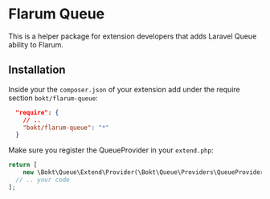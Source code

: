 # Flarum Queue

This is a helper package for extension developers that adds Laravel Queue ability to Flarum.

## Installation

Inside your the `composer.json` of your extension add under the require section `bokt/flarum-queue`:

```json
  "require": {
    // ..
    "bokt/flarum-queue": "*"
  }
```

Make sure you register the QueueProvider in your `extend.php`:

```php
return [
    new \Bokt\Queue\Extend\Provider(\Bokt\Queue\Providers\QueueProvider::class),
  // .. your code
];
```
